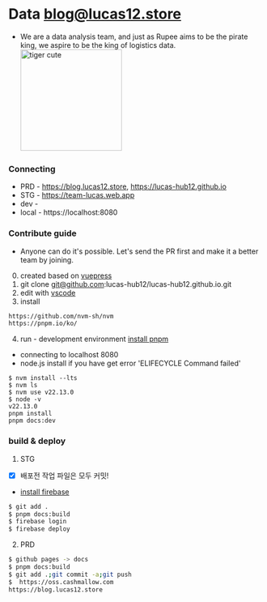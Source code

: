 # Data blog@lucas12.store
- We are a data analysis team, and just as Rupee aims to be the pirate king, we aspire to be the king of logistics data.
  <img src="https://i.namu.wiki/i/TNsR9Ds4OAhWOs6QIc9QopgXwcTPwlKiuehfZRXPAiv8Ea6BMsLJmVzcIGFG4HZoTSg7wvDStHH6ZMAxxbjFSd5rtvtA37UXHN2N0ENANiXxROfCOEMokkht_0WSlOhlVIMpQnLQlQu5BpxO3_-vKA.webp "  alt="tiger cute" style="width:200px;"/>

### Connecting
- PRD - https://blog.lucas12.store, https://lucas-hub12.github.io
- STG - https://team-lucas.web.app
- dev - 
- local - https://localhost:8080

### Contribute guide
- Anyone can do it's possible. Let's send the PR first and make it a better team by joining.

0. created based on [vuepress](https://v2.vuepress.vuejs.org/)
1. git clone git@github.com:lucas-hub12/lucas-hub12.github.io.git
2. edit with [vscode](https://code.visualstudio.com/)
3. install
``` bash
https://github.com/nvm-sh/nvm
https://pnpm.io/ko/
```
4. run - development environment [install pnpm](https://pnpm.io/installation)
- connecting to localhost 8080
- node.js install if you have get error 'ELIFECYCLE Command failed'
```
$ nvm install --lts
$ nvm ls
$ nvm use v22.13.0
$ node -v
v22.13.0 
pnpm install
pnpm docs:dev
```

### build & deploy
1. STG
- [x] 배포전 작업 파일은 모두 커밋!
- [install firebase](https://v2.vuepress.vuejs.org/guide/deployment.html#google-firebase)

``` bash
$ git add .
$ pnpm docs:build
$ firebase login
$ firebase deploy
```

2. PRD
``` bash
$ github pages -> docs
$ pnpm docs:build
$ git add .;git commit -a;git push
$  https://oss.cashmallow.com
https://blog.lucas12.store


